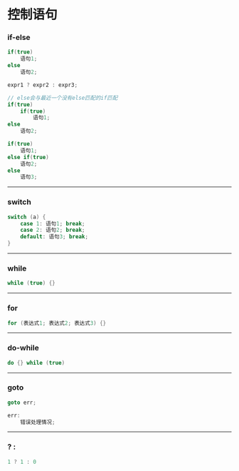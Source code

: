 # 控制语句

### if-else

```c
if(true)
    语句1;
else
    语句2;

expr1 ? expr2 : expr3;

// else会与最近一个没有else匹配的if匹配
if(true)
    if(true)
        语句1;
else
    语句2;

if(true)
    语句1;
else if(true)
    语句2;
else
    语句3;
```

------

### switch

```c
switch (a) {
    case 1: 语句1; break;
    case 2: 语句2; break;
    default: 语句3; break;
}
```

------

### while

```c
while (true) {}
```

------

### for

```c
for (表达式1; 表达式2; 表达式3) {}
```

------

### do-while

```c
do {} while (true)
```

------

### goto

```c
goto err;

err:
    错误处理情况;
```

------

### ? :

```c
1 ? 1 : 0
```


